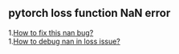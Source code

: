 ## pytorch loss function NaN error  

1.[How to fix this nan bug?](https://discuss.pytorch.org/t/how-to-fix-this-nan-bug/90291)  
1.[How to debug nan in loss issue?](https://discuss.pytorch.org/t/how-to-debug-nan-in-loss-issue/86084)  
